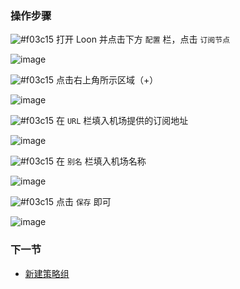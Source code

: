 ### 操作步骤

![#f03c15](https://placehold.it/15/f03c15/000000?text=+) 打开 Loon 并点击下方 `配置` 栏，点击 `订阅节点`

![image](https://raw.githubusercontent.com/chiupam/tutorial-image/master/Loon/Plus/Remote_Proxy_1.jpg)

![#f03c15](https://placehold.it/15/f03c15/000000?text=+) 点击右上角所示区域（+）

![image](https://raw.githubusercontent.com/chiupam/tutorial-image/master/Loon/Plus/Remote_Proxy_2.jpg)

![#f03c15](https://placehold.it/15/f03c15/000000?text=+) 在 `URL` 栏填入机场提供的订阅地址

![image](https://raw.githubusercontent.com/chiupam/tutorial-image/master/Loon/Plus/Remote_Proxy_3.jpg)

![#f03c15](https://placehold.it/15/f03c15/000000?text=+) 在 `别名` 栏填入机场名称

![image](https://raw.githubusercontent.com/chiupam/tutorial-image/master/Loon/Plus/Remote_Proxy_4.jpg)

![#f03c15](https://placehold.it/15/f03c15/000000?text=+) 点击 `保存` 即可

![image](https://raw.githubusercontent.com/chiupam/tutorial-image/master/Loon/Plus/Remote_Proxy_5.jpg)

### 下一节

- [新建策略组](https://github.com/chiupam/tutorial/blob/master/Loon/Frist/Second.md)